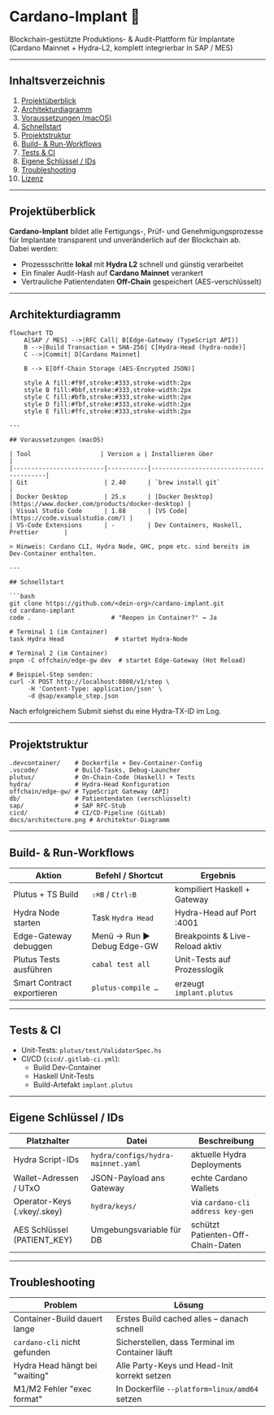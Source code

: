 # Cardano-Implant 🦾  
Blockchain-gestützte Produktions- & Audit-Plattform für Implantate  
(Cardano Mainnet + Hydra-L2, komplett integrierbar in SAP / MES)

---

## Inhaltsverzeichnis
1. [Projektüberblick](#projektüberblick)
2. [Architekturdiagramm](#architekturdiagramm)
3. [Voraussetzungen (macOS)](#voraussetzungen-macos)
4. [Schnellstart](#schnellstart)
5. [Projektstruktur](#projektstruktur)
6. [Build- & Run-Workflows](#build--run-workflows)
7. [Tests & CI](#tests--ci)
8. [Eigene Schlüssel / IDs](#eigene-schlüssel--ids)
9. [Troubleshooting](#troubleshooting)
10. [Lizenz](#lizenz)

---

## Projektüberblick

**Cardano-Implant** bildet alle Fertigungs-, Prüf- und Genehmigungsprozesse für Implantate transparent und unveränderlich auf der Blockchain ab.  
Dabei werden:

- Prozessschritte **lokal** mit **Hydra L2** schnell und günstig verarbeitet
- Ein finaler Audit-Hash auf **Cardano Mainnet** verankert
- Vertrauliche Patientendaten **Off-Chain** gespeichert (AES-verschlüsselt)

---

## Architekturdiagramm

```mermaid
flowchart TD
    A[SAP / MES] -->|RFC Call| B[Edge-Gateway (TypeScript API)]
    B -->|Build Transaction + SHA-256| C[Hydra-Head (hydra-node)]
    C -->|Commit| D[Cardano Mainnet]

    B --> E[Off-Chain Storage (AES-Encrypted JSON)]

    style A fill:#f9f,stroke:#333,stroke-width:2px
    style B fill:#bbf,stroke:#333,stroke-width:2px
    style C fill:#bfb,stroke:#333,stroke-width:2px
    style D fill:#fbf,stroke:#333,stroke-width:2px
    style E fill:#ffc,stroke:#333,stroke-width:2px

---

## Voraussetzungen (macOS)

| Tool                   | Version ≥ | Installieren über                        |
|-------------------------|-----------|-----------------------------------------|
| Git                     | 2.40      | `brew install git`                      |
| Docker Desktop          | 25.x      | [Docker Desktop](https://www.docker.com/products/docker-desktop) |
| Visual Studio Code      | 1.88      | [VS Code](https://code.visualstudio.com/) |
| VS-Code Extensions      | -         | Dev Containers, Haskell, Prettier       |

> Hinweis: Cardano CLI, Hydra Node, GHC, pnpm etc. sind bereits im Dev-Container enthalten.

---

## Schnellstart

```bash
git clone https://github.com/<dein-org>/cardano-implant.git
cd cardano-implant
code .                      # "Reopen in Container?" → Ja

# Terminal 1 (im Container)
task Hydra Head              # startet Hydra-Node

# Terminal 2 (im Container)
pnpm -C offchain/edge-gw dev  # startet Edge-Gateway (Hot Reload)

# Beispiel-Step senden:
curl -X POST http://localhost:8080/v1/step \
     -H 'Content-Type: application/json' \
     -d @sap/example_step.json
```

Nach erfolgreichem Submit siehst du eine Hydra-TX-ID im Log.

---

## Projektstruktur

```plaintext
.devcontainer/    # Dockerfile + Dev-Container-Config
.vscode/          # Build-Tasks, Debug-Launcher
plutus/           # On-Chain-Code (Haskell) + Tests
hydra/            # Hydra-Head Konfiguration
offchain/edge-gw/ # TypeScript Gateway (API)
db/               # Patientendaten (verschlüsselt)
sap/              # SAP RFC-Stub
cicd/             # CI/CD-Pipeline (GitLab)
docs/architecture.png # Architektur-Diagramm
```

---

## Build- & Run-Workflows

| Aktion                  | Befehl / Shortcut        | Ergebnis                        |
|--------------------------|---------------------------|---------------------------------|
| Plutus + TS Build        | `⇧⌘B` / `Ctrl⇧B`           | kompiliert Haskell + Gateway    |
| Hydra Node starten       | Task `Hydra Head`          | Hydra-Head auf Port :4001       |
| Edge-Gateway debuggen    | Menü → Run ▶ Debug Edge-GW | Breakpoints & Live-Reload aktiv |
| Plutus Tests ausführen   | `cabal test all`           | Unit-Tests auf Prozesslogik     |
| Smart Contract exportieren| `plutus-compile …`        | erzeugt `implant.plutus`        |

---

## Tests & CI

- Unit-Tests: `plutus/test/ValidatorSpec.hs`
- CI/CD (`cicd/.gitlab-ci.yml`):
  - Build Dev-Container
  - Haskell Unit-Tests
  - Build-Artefakt `implant.plutus`

---

## Eigene Schlüssel / IDs

| Platzhalter           | Datei                          | Beschreibung |
|------------------------|--------------------------------|--------------|
| Hydra Script-IDs       | `hydra/configs/hydra-mainnet.yaml` | aktuelle Hydra Deployments |
| Wallet-Adressen / UTxO | JSON-Payload ans Gateway        | echte Cardano Wallets |
| Operator-Keys (.vkey/.skey) | `hydra/keys/`                | via `cardano-cli address key-gen` |
| AES Schlüssel (PATIENT_KEY) | Umgebungsvariable für DB    | schützt Patienten-Off-Chain-Daten |

---

## Troubleshooting

| Problem                             | Lösung |
|-------------------------------------|--------|
| Container-Build dauert lange        | Erstes Build cached alles – danach schnell |
| `cardano-cli` nicht gefunden         | Sicherstellen, dass Terminal im Container läuft |
| Hydra Head hängt bei "waiting"      | Alle Party-Keys und Head-Init korrekt setzen |
| M1/M2 Fehler "exec format"           | In Dockerfile `--platform=linux/amd64` setzen |

